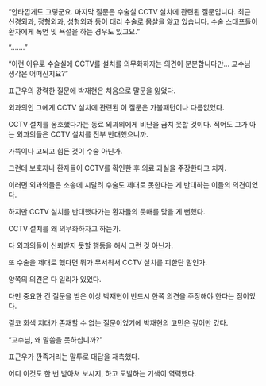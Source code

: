 “안타깝게도 그렇군요. 마지막 질문은 수술실 CCTV 설치에 관련된 질문입니다. 최근 신경외과, 정형외과, 성형외과 등이 대리 수술로 몸살을 앓고 있습니다. 수술 스태프들이 환자에게 폭언 및 욕설을 하는 경우도 있고요.”

“…….”

“이런 이유로 수술실에 CCTV를 설치를 의무화하자는 의견이 분분합니다만… 교수님 생각은 어떠신지요?”

표근우의 강력한 질문에 박재현은 처음으로 말문을 잃었다.

외과의인 그에게 CCTV 설치에 관련된 이 질문은 가불패턴이나 다름없었다.

CCTV 설치를 옹호했다가는 동료 외과의에게 비난을 금치 못할 것이다. 적어도 그가 아는 외과의들은 CCTV 설치를 전부 반대했으니까.

가뜩이나 고되고 힘든 것이 수술 아닌가.

그런데 보호자나 환자들이 CCTV를 확인한 후 의료 과실을 주장한다고 치자.

이러면 외과의들은 소송에 시달려 수술도 제대로 못한다는 게 반대하는 이들의 의견이었다.

하지만 CCTV 설치를 반대했다가는 환자들의 뭇매를 맞을 게 뻔했다.

CCTV 설치를 왜 의무화하자고 하는가.

다 외과의들이 신뢰받지 못할 행동을 해서 그런 것 아닌가.

또 수술을 제대로 했다면 뭐가 무서워서 CCTV 설치를 피한단 말인가.

양쪽의 의견은 다 일리가 있었다.

다만 중요한 건 질문을 받은 이상 박재현이 반드시 한쪽 의견을 주장해야 한다는 점이었다.

결코 회색 지대가 존재할 수 없는 질문이었기에 박재현의 고민은 깊어만 갔다.

“교수님, 왜 말씀을 못하십니까?”

표근우가 깐족거리는 말투로 대답을 재촉했다.

어디 이것도 한 번 받아쳐 보시지, 하고 도발하는 기색이 역력했다.